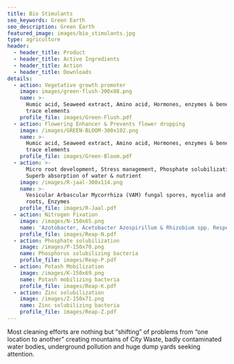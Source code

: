```yaml
---
title: Bio Stimulants
seo_keywords: Green Earth
seo_description: Green Earth
featured_image: images/bio_stimulants.jpg
type: agriculture
header:
  - header_title: Product
  - header_title: Active Ingredients
  - header_title: Action
  - header_title: Downloads
details:
  - action: Vegetative growth promoter
    image: images/green-flush-300x88.png
    name: >-
      Humic acid, Seaweed extract, Amino acid, Hormones, enzymes & beneficial
      trace elements
    profile_file: images/Green-Flush.pdf
  - action: Flowering Enhancer & Prevents flower dropping
    image: /images/GREEN-BLOOM-300x102.png
    name: >-
      Humic acid, Seaweed extract, Amino acid, Hormones, enzymes & beneficial
      trace elements
    profile_file: images/Green-Bloom.pdf
  - action: >-
      Micro root development, Stress management, Phosphate solubilization,
      Superb absorption of water & nutrient
    image: /images/R-jaal-300x114.png
    name: >-
      Vesicular Arbascular Mycorrhiza (VAM) fungal spores, mycelia and infected
      roots, Enzymes
    profile_file: images/R-Jaal.pdf
  - action: Nitrogen Fixation
    image: /images/N-150x65.png
    name: 'Azotobacter, Acetobacter Azospirillum & Rhizobium spp. Respectively'
    profile_file: images/Reap-N.pdf
  - action: Phosphate solubilization
    image: /images/P-150x70.png
    name: Phosphorus solubilizing bacteria
    profile_file: images/Reap-P.pdf
  - action: Potash Mobilization
    image: /images/K-150x69.png
    name: Potash mobilizing bacteria
    profile_file: images/Reap-K.pdf
  - action: Zinc solubilization
    image: /images/Z-150x71.png
    name: Zinc solubilizing bacteria
    profile_file: images/Reap-Z.pdf
---
```

Most cleaning efforts are nothing but “shifting” of problems from “one location to another” creating mountains of City Waste, badly contaminated water bodies, underground pollution and huge dump yards seeking attention.
